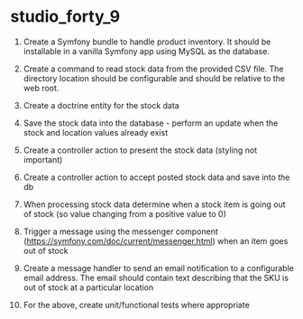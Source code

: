 # studio_forty_9

1. Create a Symfony bundle to handle product inventory. It should be installable in a vanilla Symfony app using MySQL as the database.

2. Create a command to read stock data from the provided CSV file. The directory location should be configurable and should be relative to the web root.

3. Create a doctrine entity for the stock data

4. Save the stock data into the database - perform an update when the stock and location values already exist

5. Create a controller action to present the stock data (styling not important)

6. Create a controller action to accept posted stock data and save into the db

7. When processing stock data determine when a stock item is going out of stock (so value changing from a positive value to 0)

8. Trigger a message using the messenger component (https://symfony.com/doc/current/messenger.html) when an item goes out of stock

9. Create a message handler to send an email notification to a configurable email address. The email should contain text describing that the SKU is out of stock at a particular location

10. For the above, create unit/functional tests where appropriate
